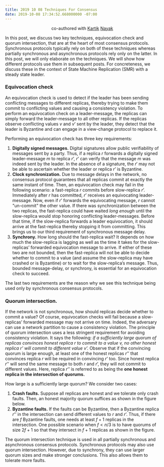 ```yaml
---
title: 2019 10 08 Techniques For Consensus
date: 2019-10-08 17:34:52.668000000 -07:00
---
```


<p align="center">
  co-authored with <a href="https://users.cs.duke.edu/~kartik">Kartik</a> <a href="https://twitter.com/kartik1507">Nayak</a>
</p>

In this post, we discuss two key techniques, equivocation check and quorum intersection, that are at the heart of most consensus protocols. Synchronous protocols typically rely on both of these techniques whereas partially synchronous and asynchronous protocols rely only on the latter. In this post, we will only elaborate on the techniques. We will show how different protocols use them in subsequent posts. For concreteness, we discuss these in the context of State Machine Replication (SMR) with a steady state leader. 

### Equivocation check
An equivocation check is used to detect if the leader has been sending conflicting messages to different replicas, thereby trying to make them commit to conflicting values and causing a consistency violation. To perform an equivocation check on a leader-message, the replicas can simply forward the leader-message to all other replicas. If the replicas observe conflicting values $v$ and $v’$ sent by the leader, they detect that the leader is Byzantine and can engage in a view-change protocol to replace it. 

Performing an equivocation check has three key requirements:
1. **Digitally signed messages.** Digital signatures allow public verifiability of messages sent by a party. Thus, if a replica $r$ forwards a digitally signed leader-message $m$ to replica $r’$, $r’$ can verify that the message $m$ was indeed sent by the leader. In the absence of a signature, the $r'$ may not be able to ascertain whether the leader or replica $r’$ is Byzantine.
2. **Clock synchronization.** Due to message delays in the network, no consensus protocol guarantees that all replicas commit at exactly the same instant of time. Then, an equivocation check may fail in the following scenario: a fast-replica $r$ commits before slow-replica $r’$. Immediately after $r$ has committed, $r’$ receives an equivocating leader-message. Now, even if $r’$ forwards the equivocating message, $r$ cannot "un-commit" the other value. If there was synchronization between the two replicas, the fast-replica could have waited *long enough* until the slow-replica would stop honoring conflicting leader-messages. Before that time, if the slow-replica forwards a leader equivocation, it should arrive at the fast-replica thereby stopping it from committing. This brings us to our third requirement of synchronous message delay.
3. **Synchrony.** How long should the fast-replica wait? It depends on how much the slow-replica is lagging as well as the time it takes for the slow-replicas’ forwarded equivocation message to arrive. If either of these two are not bounded, then the fast-replica will not be able to decide whether to commit to a value (and assume the slow-replica may have crashed or is Byzantine) or to wait for the slow-replica’s message. Thus, bounded message-delay, or synchrony, is essential for an equivocation check to succeed.

The last two requirements are the reason why we see this technique being used only by synchronous consensus protocols.

### Quorum intersection. 
If the network is not synchronous, how should replicas decide whether to commit a value? Of course, equivocation checks will fail because a slow-replicas’ forwarded message may not arrive on time. Indeed, the adversary can use a network partition to cause a consistency violation. The principle of quorum intersection uses a less stringent requirement for avoiding consistency violation. It says the following: *if a sufficiently large quorum of replicas convinces honest replica $r$ to commit to a value $v$, no other honest replica $r’$ will commit to different value $v’$.* Observe that if the convincing quorum is large enough, at least one of the honest replicas $r’’$ that convinces replica $r$ will be required in convincing $r’$ too. Since honest replica $r’’$ will send the same message to both $r$ and $r’$, they will not commit to different values. Here, replica $r’’$ is referred to as being the **one honest replica in the intersection of quorums.**

How large is a sufficiently large quorum? We consider two cases:
1. **Crash faults.** Suppose all replicas are honest and we tolerate only crash faults. Then, an honest majority quorum suffices as shown in the figure below. 
2. **Byzantine faults.** If the faults can be Byzantine, then a Byzantine replica $r’’$ in the intersection can send different values to $r$ and $r’$. Thus, if there are $f$ Byzantine faults, one needs at least $f+1$ replicas in the intersection. One possible scenario when $f < n/3$ is to have quorums of size $2f+1$ so that they intersect in $f+1$ replicas as shown in the figure.

The quorum intersection technique is used in all partially synchronous and asynchronous consensus protocols. Synchronous protocols may also use quorum intersection. However, due to synchrony, they can use larger quorum sizes and make stronger conclusions. This also allows them to tolerate more faults.
